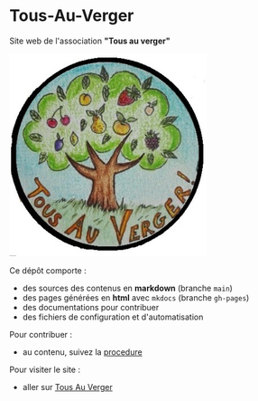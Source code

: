 # Tous-Au-Verger
Site web de l'association **"Tous au verger"**

![](docs/images/logo.jpg)

Ce dépôt comporte :
- des sources des contenus en **markdown** (branche `main`)
- des pages générées en **html** avec `mkdocs` (branche `gh-pages`)
- des documentations pour contribuer
- des fichiers de configuration et d'automatisation

Pour contribuer :
- au contenu, suivez la [procedure](CONTRIBUTE_CONTENT.md)

Pour visiter le site :
- aller sur [Tous Au Verger](https://afaucogney.github.io/Tous-Au-Verger/)